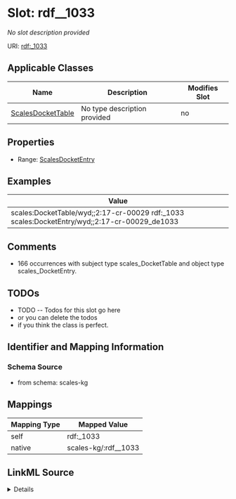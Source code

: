 

# Slot: rdf__1033


_No slot description provided_





URI: [rdf:_1033](http://www.w3.org/1999/02/22-rdf-syntax-ns#_1033)



<!-- no inheritance hierarchy -->





## Applicable Classes

| Name | Description | Modifies Slot |
| --- | --- | --- |
| [ScalesDocketTable](../classes/ScalesDocketTable.md) | No type description provided |  no  |







## Properties

* Range: [ScalesDocketEntry](../classes/ScalesDocketEntry.md)






## Examples

| Value |
| --- |
| scales:DocketTable/wyd;;2:17-cr-00029 rdf:_1033 scales:DocketEntry/wyd;;2:17-cr-00029_de1033 |

## Comments

* 166 occurrences with subject type scales_DocketTable and object type scales_DocketEntry.

## TODOs

* TODO -- Todos for this slot go here
* or you can delete the todos
* if you think the class is perfect.

## Identifier and Mapping Information







### Schema Source


* from schema: scales-kg




## Mappings

| Mapping Type | Mapped Value |
| ---  | ---  |
| self | rdf:_1033 |
| native | scales-kg/:rdf__1033 |




## LinkML Source

<details>
```yaml
name: rdf__1033
description: No slot description provided
todos:
- TODO -- Todos for this slot go here
- or you can delete the todos
- if you think the class is perfect.
comments:
- 166 occurrences with subject type scales_DocketTable and object type scales_DocketEntry.
examples:
- value: scales:DocketTable/wyd;;2:17-cr-00029 rdf:_1033 scales:DocketEntry/wyd;;2:17-cr-00029_de1033
from_schema: scales-kg
rank: 1000
slot_uri: rdf:_1033
alias: rdf__1033
domain_of:
- scales_DocketTable
range: scales_DocketEntry

```
</details>